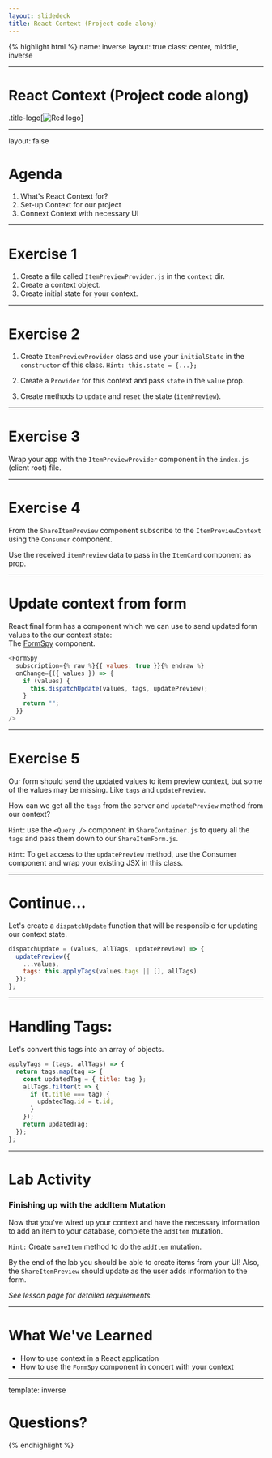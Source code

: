 ```yaml
---
layout: slidedeck
title: React Context (Project code along)
---
```


{% highlight html %}
name: inverse
layout: true
class: center, middle, inverse

---

# React Context (Project code along)

.title-logo[![Red logo](/public/img/red-logo-white.svg)]

---

layout: false

# Agenda

1.  What's React Context for?
2.  Set-up Context for our project
3.  Connext Context with necessary UI

---

# Exercise 1

1. Create a file called `ItemPreviewProvider.js` in the `context` dir.
2. Create a context object.
3. Create initial state for your context.

---

# Exercise 2

1. Create `ItemPreviewProvider` class and use your `initialState` in the `constructor` of this class. `Hint: this.state = {...};`

2. Create a `Provider` for this context and pass `state` in the `value` prop.

3. Create methods to `update` and `reset` the state (`itemPreview`).

---

# Exercise 3

Wrap your app with the `ItemPreviewProvider` component in the `index.js` (client root) file.

---

# Exercise 4

From the `ShareItemPreview` component subscribe to the `ItemPreviewContext` using the `Consumer` component.

Use the received `itemPreview` data to pass in the `ItemCard` component as prop.

---

# Update context from form

React final form has a component which we can use to send updated form values to the our context state:<br/>
The [FormSpy](https://github.com/final-form/react-final-form#formspy--reactcomponenttypeformspyprops) component.

```js
<FormSpy
  subscription={% raw %}{{ values: true }}{% endraw %}
  onChange={({ values }) => {
    if (values) {
      this.dispatchUpdate(values, tags, updatePreview);
    }
    return "";
  }}
/>

```

---

# Exercise 5

Our form should send the updated values to item preview context, but some of the values may be missing. Like `tags` and `updatePreview`.

How can we get all the `tags` from the server and `updatePreview` method from our context?

`Hint`: use the `<Query />` component in `ShareContainer.js` to query all the `tags` and pass them down to our `ShareItemForm.js`.

`Hint`: To get access to the `updatePreview` method, use the Consumer component and wrap your existing JSX in this class.

---

# Continue...

Let's create a `dispatchUpdate` function that will be responsible for updating our context state.

```js
dispatchUpdate = (values, allTags, updatePreview) => {
  updatePreview({
    ...values,
    tags: this.applyTags(values.tags || [], allTags)
  });
};
```

---

# Handling Tags:

Let's convert this tags into an array of objects.

```js
applyTags = (tags, allTags) => {
  return tags.map(tag => {
    const updatedTag = { title: tag };
    allTags.filter(t => {
      if (t.title === tag) {
        updatedTag.id = t.id;
      }
    });
    return updatedTag;
  });
};
```

---

# Lab Activity

### Finishing up with the addItem Mutation

Now that you've wired up your context and have the necessary information to add an item to your database, complete the `addItem` mutation.

`Hint:` Create `saveItem` method to do the `addItem` mutation.

By the end of the lab you should be able to create items from your UI!
Also, the `ShareItemPreview` should update as the user adds information to the form.

_See lesson page for detailed requirements._

---

# What We've Learned

- How to use context in a React application
- How to use the `FormSpy` component in concert with your context

---

template: inverse

# Questions?

{% endhighlight %}

```

```

